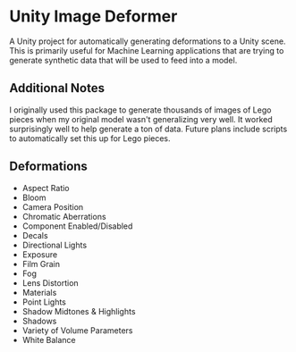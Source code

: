 # Unity Image Deformer

A Unity project for automatically generating deformations to a Unity scene. This is primarily useful for Machine Learning applications that are trying to generate synthetic data that will be used to feed into a model.

## Additional Notes

I originally used this package to generate thousands of images of Lego pieces when my original model wasn't generalizing very well. It worked surprisingly well to help generate a ton of data. Future plans include scripts to automatically set this up for Lego pieces.


## Deformations

- Aspect Ratio
- Bloom
- Camera Position
- Chromatic Aberrations
- Component Enabled/Disabled
- Decals
- Directional Lights
- Exposure
- Film Grain
- Fog
- Lens Distortion
- Materials
- Point Lights
- Shadow Midtones & Highlights
- Shadows
- Variety of Volume Parameters
- White Balance

